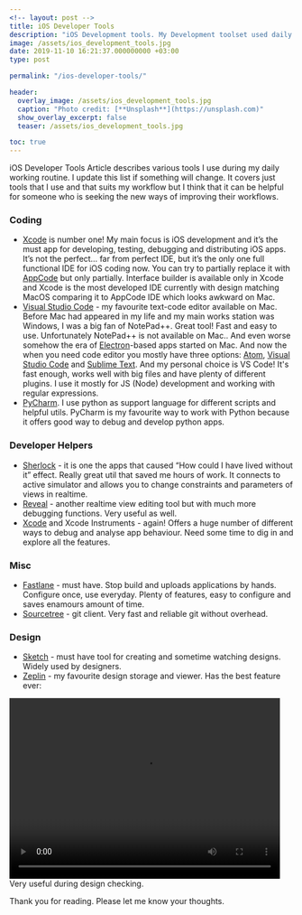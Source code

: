 ```yaml
---
<!-- layout: post -->
title: iOS Developer Tools
description: "iOS Development tools. My Development toolset used daily for iOS Development"
image: /assets/ios_development_tools.jpg
date: 2019-11-10 16:21:37.000000000 +03:00
type: post

permalink: "/ios-developer-tools/"

header:
  overlay_image: /assets/ios_development_tools.jpg
  caption: "Photo credit: [**Unsplash**](https://unsplash.com)"
  show_overlay_excerpt: false
  teaser: /assets/ios_development_tools.jpg

toc: true
---
```

iOS Developer Tools
Article describes various tools I use during my daily working routine. I update this list if something will change. It covers just tools that I use and that suits my workflow but I think that it can be helpful for someone who is seeking the new ways of improving their workflows.

### Coding
- [Xcode](https://developer.apple.com/xcode/) is number one! My main focus is iOS development and it’s the must app for developing, testing, debugging and distributing iOS apps. It’s not the perfect… far from perfect IDE, but it’s the only one full functional IDE for iOS coding now. You can try to partially replace it with [AppCode](https://www.jetbrains.com/objc/) but only partially. Interface builder is available only in Xcode and Xcode is the most developed IDE currently with design matching MacOS comparing it to AppCode IDE which looks awkward on Mac.
- [Visual Studio Code](https://code.visualstudio.com) - my favourite text-code editor available on Mac. Before Mac had appeared in my life and my main works station was Windows, I was a big fan of NotePad++. Great tool! Fast and easy to use. Unfortunately NotePad++ is not available on Mac.. And even worse somehow the era of [Electron](https://electronjs.org)-based apps started on Mac. And now the when you need code editor you mostly have three options: [Atom](https://atom.io), [Visual Studio Code](https://code.visualstudio.com) and [Sublime Text](https://www.sublimetext.com). And my personal choice is VS Code! It's fast enough, works well with big files and have plenty of different plugins. I use it mostly for JS (Node) development and working with regular expressions.
- [PyCharm](https://www.jetbrains.com/pycharm/). I use python as support language for different scripts and helpful utils. PyCharm is my favourite way to work with Python because it offers good way to debug and develop python apps.

### Developer Helpers
- [Sherlock](https://sherlock.inspiredcode.io) - it is one the apps that caused “How could I have lived without it” effect. Really great util that saved me hours of work. It connects to active simulator and allows you to change constraints and parameters of views in realtime.
- [Reveal](https://revealapp.com) - another realtime view editing tool but with much more debugging functions. Very useful as well. 
- [Xcode](https://developer.apple.com/xcode/) and Xcode Instruments - again! Offers a huge number of different ways to debug and analyse app behaviour. Need some time to dig in and explore all the features.

### Misc
- [Fastlane](https://fastlane.tools) - must have. Stop build and uploads applications by hands. Configure once, use everyday. Plenty of features, easy to configure and saves enamours amount of time.
- [Sourcetree](https://www.sourcetreeapp.com) - git client. Very fast and reliable git without overhead.

### Design
- [Sketch](https://www.sketch.com) - must have tool for creating and sometime watching designs. Widely used by designers.
- [Zeplin](https://zeplin.io) - my favourite design storage and viewer. Has the best feature ever: 
<video width="480" height="320" controls="controls">
  <source src="https://cdn.zeplin.io/demo/popout.mp4" type="video/mp4">
</video>
Very useful during design checking.

Thank you for reading. Please let me know your thoughts.

<script type="text/javascript" src="//downloads.mailchimp.com/js/signup-forms/popup/unique-methods/embed.js" data-dojo-config="usePlainJson: true, isDebug: false"></script><script type="text/javascript">window.dojoRequire(["mojo/signup-forms/Loader"], function(L) { L.start({"baseUrl":"mc.us5.list-manage.com","uuid":"0cf820f77cd8b01834a217372","lid":"94d28941f1","uniqueMethods":true}) })</script>

